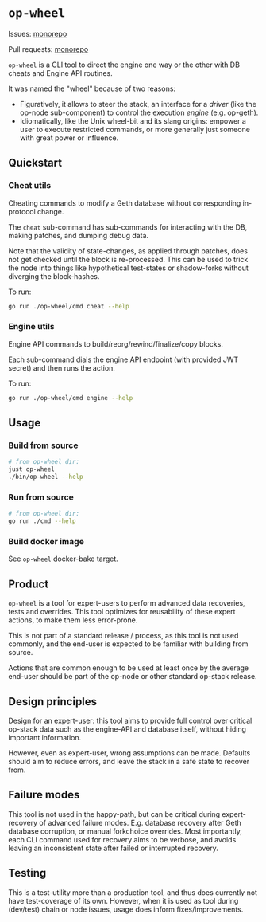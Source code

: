 # `op-wheel`

Issues: [monorepo](https://github.com/ethereum-optimism/optimism/issues?q=is%3Aissue%20state%3Aopen%20label%3AA-op-wheel)

Pull requests: [monorepo](https://github.com/ethereum-optimism/optimism/pulls?q=is%3Aopen+is%3Apr+label%3AA-op-wheel)

`op-wheel` is a CLI tool to direct the engine one way or the other with DB cheats and Engine API routines.

It was named the "wheel" because of two reasons:
- Figuratively, it allows to steer the stack, an interface for a *driver* (like the op-node sub-component) to control the execution *engine* (e.g. op-geth).
- Idiomatically, like the Unix wheel-bit and its slang origins: empower a user to execute restricted commands, or more generally just someone with great power or influence.

## Quickstart

### Cheat utils

Cheating commands to modify a Geth database without corresponding in-protocol change.

The `cheat` sub-command has sub-commands for interacting with the DB, making patches, and dumping debug data.

Note that the validity of state-changes, as applied through patches,
does not get checked until the block is re-processed.
This can be used to trick the node into things like hypothetical
test-states or shadow-forks without diverging the block-hashes.

To run:
```bash
go run ./op-wheel/cmd cheat --help
```

### Engine utils

Engine API commands to build/reorg/rewind/finalize/copy blocks.

Each sub-command dials the engine API endpoint (with provided JWT secret) and then runs the action.

To run:
```bash
go run ./op-wheel/cmd engine --help
```

## Usage

### Build from source

```bash
# from op-wheel dir:
just op-wheel
./bin/op-wheel --help
```

### Run from source

```bash
# from op-wheel dir:
go run ./cmd --help
```

### Build docker image

See `op-wheel` docker-bake target.

## Product

`op-wheel` is a tool for expert-users to perform advanced data recoveries, tests and overrides.
This tool optimizes for reusability of these expert actions, to make them less error-prone.

This is not part of a standard release / process, as this tool is not used commonly,
and the end-user is expected to be familiar with building from source.

Actions that are common enough to be used at least once by the average end-user should
be part of the op-node or other standard op-stack release.

## Design principles

Design for an expert-user: this tool aims to provide full control over critical op-stack data
such as the engine-API and database itself, without hiding important information.

However, even as expert-user, wrong assumptions can be made.
Defaults should aim to reduce errors, and leave the stack in a safe state to recover from.

## Failure modes

This tool is not used in the happy-path, but can be critical during expert-recovery of advanced failure modes.
E.g. database recovery after Geth database corruption, or manual forkchoice overrides.
Most importantly, each CLI command used for recovery aims to be verbose,
and avoids leaving an inconsistent state after failed or interrupted recovery.

## Testing

This is a test-utility more than a production tool, and thus does currently not have test-coverage of its own.
However, when it is used as tool during (dev/test) chain or node issues, usage does inform fixes/improvements.
